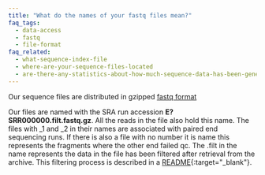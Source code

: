 ```yaml
---
title: "What do the names of your fastq files mean?"
faq_tags:
  - data-access
  - fastq
  - file-format
faq_related:
  - what-sequence-index-file
  - where-are-your-sequence-files-located
  - are-there-any-statistics-about-how-much-sequence-data-has-been-generated-project
---
```

                    
Our sequence files are distributed in gzipped [fastq format](http://en.wikipedia.org/wiki/Fastq)

Our files are named with the SRA run accession **E?SRR000000.filt.fastq.gz**. All the reads in the file also hold this name. The files with _1 and _2 in their names are associated with paired end sequencing runs. If there is also a file with no number it is name this represents the fragments where the other end failed qc. The .filt in the name represents the data in the file has been filtered after retrieval from the archive. This filtering process is described in a [README](ftp://ftp.1000genomes.ebi.ac.uk/vol1/ftp/historical_data/former_toplevel/README.sequence_data){:target="_blank"}.
